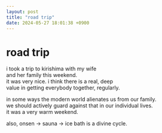 ```yaml
---
layout: post
title: "road trip"
date: 2024-05-27 18:01:38 +0900
---
```


# road trip

i took a trip to kirishima with my wife  
and her family this weekend.  
it was very nice. i think there is a real, deep  
value in getting everybody together, regularly.  

in some ways the modern world alienates us from our family.  
we should actively guard against that in our individual lives.  
it was a very warm weekend.  

also, onsen → sauna → ice bath is a divine cycle.

